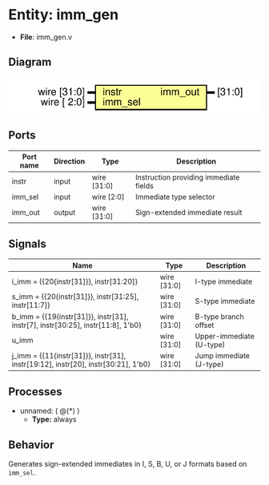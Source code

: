 
# Entity: imm_gen 
- **File**: imm_gen.v

## Diagram
![Diagram](../images/docs/imm_gen.svg "Diagram")
## Ports

| Port name | Direction | Type        | Description |
| --------- | --------- | ----------- | ----------- |
| instr     | input     | wire [31:0] | Instruction providing immediate fields |
| imm_sel   | input     | wire [2:0]  | Immediate type selector |
| imm_out   | output    | wire [31:0] | Sign-extended immediate result |

## Signals

| Name                                                                              | Type        | Description |
| --------------------------------------------------------------------------------- | ----------- | ----------- |
| i_imm = {{20{instr[31]}}, instr[31:20]}                                           | wire [31:0] | I-type immediate |
| s_imm = {{20{instr[31]}}, instr[31:25], instr[11:7]}                              | wire [31:0] | S-type immediate |
| b_imm = {{19{instr[31]}}, instr[31], instr[7], instr[30:25], instr[11:8], 1'b0}   | wire [31:0] | B-type branch offset |
| u_imm                                                                             | wire [31:0] | Upper-immediate (U-type) |
| j_imm = {{11{instr[31]}}, instr[31], instr[19:12], instr[20], instr[30:21], 1'b0} | wire [31:0] | Jump immediate (J-type) |

## Processes
- unnamed: ( @(*) )
  - **Type:** always

## Behavior
Generates sign-extended immediates in I, S, B, U, or J formats based on `imm_sel`.
